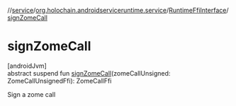 //[service](../../../index.md)/[org.holochain.androidserviceruntime.service](../index.md)/[RuntimeFfiInterface](index.md)/[signZomeCall](sign-zome-call.md)

# signZomeCall

[androidJvm]\
abstract suspend fun [signZomeCall](sign-zome-call.md)(zomeCallUnsigned: ZomeCallUnsignedFfi): ZomeCallFfi

Sign a zome call